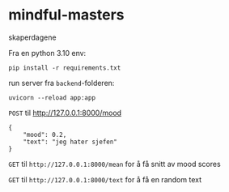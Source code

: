 # mindful-masters
skaperdagene

Fra en python 3.10 env:

 ```
 pip install -r requirements.txt
 ````

run server fra `backend`-folderen:

```
uvicorn --reload app:app
```

`POST` til http://127.0.0.1:8000/mood

```
{
	"mood": 0.2,
	"text": "jeg hater sjefen"
}
```

`GET` til `http://127.0.0.1:8000/mean` for å få snitt av mood scores

`GET` til `http://127.0.0.1:8000/text` for å få en random text
